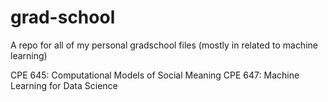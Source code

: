 # grad-school
A repo for all of my personal gradschool files (mostly in related to machine learning)

CPE 645: Computational Models of Social Meaning
CPE 647: Machine Learning for Data Science
